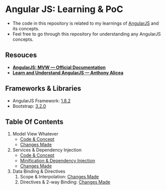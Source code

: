 # Angular JS: Learning & PoC

- The code in this repository is related to my learnings of [AngularJS](https://angularjs.org/) and its concepts.
- Feel free to go through this repository for understanding any AngularJS concepts.

## Resouces

- **[AngularJS: MVW &mdash; Official Documentation](https://docs.angularjs.org/tutorial)**
- **[Learn and Understand AngularJS &mdash; Anthony Alicea](https://www.udemy.com/course/learn-angularjs/)**

## Frameworks & Libraries

- AngularJS Framework: [1.8.2](https://code.angularjs.org/1.8.2/angular.min.js)
- Bootstrap: [3.2.0](https://netdna.bootstrapcdn.com/bootstrap/3.2.0/css/bootstrap.min.css)

## Table Of Contents

1. Model View Whatever
   - [Code & Concept](./01-model-view-whatever/)
   - [Changes Made](https://github.com/Ch-sriram/angular-js/commit/60e6bd8bb71a652d20567cede1898c81ccf82ec6)
2. Services & Dependency Injection
   - [Code & Concept](./02-scope-dependency-injection/README.md#concept)
   - [Minification & Dependency Injection](./02-scope-dependency-injection/README.md#minification--dependency-injection)
   - [Changes Made](https://github.com/Ch-sriram/angular-js/commit/5dfafff3d183ac627d3dfa27d56927aba19dbc84)
3. Data Binding & Directives
   1. Scope & Interpolation: [Changes Made](https://github.com/Ch-sriram/angular-js/commit/1fe83392b79a944d8fbed0f8b59eb214943f830d)
   2. Directives & 2-way Binding: [Changes Made]()
